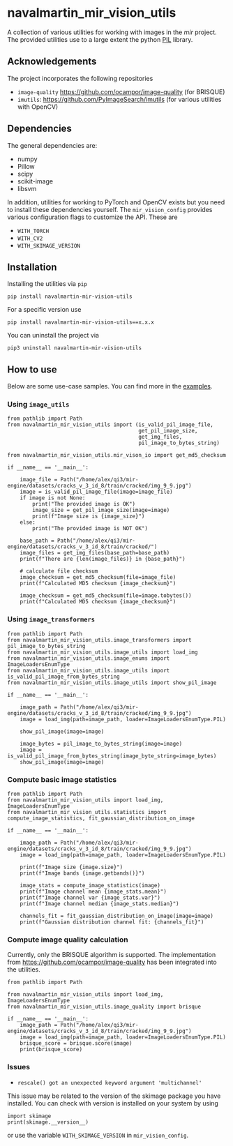 # navalmartin_mir_vision_utils

A collection of various utilities for working with images in the _mir_ project. 
The provided utilities use to a large extent the python <a href="https://pillow.readthedocs.io/en/stable/">PIL</a> library.

## Acknowledgements 

The project incorporates the following repositories

- ```image-quality``` https://github.com/ocampor/image-quality (for BRISQUE)
- ```imutils```: https://github.com/PyImageSearch/imutils (for various utilities with OpenCV)

## Dependencies

The general dependencies are:

- numpy
- Pillow
- scipy
- scikit-image
- libsvm

In addition, utilities for working to PyTorch and OpenCV exists but 
you need to install these dependencies yourself. The ```mir_vision_config``` 
provides various configuration flags to customize the API. These are

- ```WITH_TORCH``` 
- ```WITH_CV2``` 
- ```WITH_SKIMAGE_VERSION```

## Installation

Installing the utilities via ```pip```

```
pip install navalmartin-mir-vision-utils
```

For a specific version use

```
pip install navalmartin-mir-vision-utils==x.x.x
```

You can uninstall the project via

```
pip3 uninstall navalmartin-mir-vision-utils
```

## How to use

Below are some use-case samples. You can find more in the <a href="./src/navalmartin_mir_vision_utils/examples">examples</a>.

### Using ```image_utils```

```
from pathlib import Path
from navalmartin_mir_vision_utils import (is_valid_pil_image_file,
                                          get_pil_image_size,
                                          get_img_files,
                                          pil_image_to_bytes_string)

from navalmartin_mir_vision_utils.mir_vison_io import get_md5_checksum

if __name__ == '__main__':

    image_file = Path("/home/alex/qi3/mir-engine/datasets/cracks_v_3_id_8/train/cracked/img_9_9.jpg")
    image = is_valid_pil_image_file(image=image_file)
    if image is not None:
        print("The provided image is OK")
        image_size = get_pil_image_size(image=image)
        print(f"Image size is {image_size}")
    else:
        print("The provided image is NOT OK")

    base_path = Path("/home/alex/qi3/mir-engine/datasets/cracks_v_3_id_8/train/cracked/")
    image_files = get_img_files(base_path=base_path)
    print(f"There are {len(image_files)} in {base_path}")

    # calculate file checksum
    image_checksum = get_md5_checksum(file=image_file)
    print(f"Calculated MD5 checksum {image_checksum}")

    image_checksum = get_md5_checksum(file=image.tobytes())
    print(f"Calculated MD5 checksum {image_checksum}")
```

### Using ```image_transformers```

```
from pathlib import Path
from navalmartin_mir_vision_utils.image_transformers import pil_image_to_bytes_string
from navalmartin_mir_vision_utils.image_utils import load_img
from navalmartin_mir_vision_utils.image_enums import ImageLoadersEnumType
from navalmartin_mir_vision_utils.image_utils import is_valid_pil_image_from_bytes_string
from navalmartin_mir_vision_utils.image_utils import show_pil_image

if __name__ == '__main__':

    image_path = Path("/home/alex/qi3/mir-engine/datasets/cracks_v_3_id_8/train/cracked/img_9_9.jpg")
    image = load_img(path=image_path, loader=ImageLoadersEnumType.PIL)

    show_pil_image(image=image)

    image_bytes = pil_image_to_bytes_string(image=image)
    image = is_valid_pil_image_from_bytes_string(image_byte_string=image_bytes)
    show_pil_image(image=image)
```

### Compute basic image statistics

```
from pathlib import Path
from navalmartin_mir_vision_utils import load_img, ImageLoadersEnumType
from navalmartin_mir_vision_utils.statistics import compute_image_statistics, fit_gaussian_distribution_on_image

if __name__ == '__main__':

    image_path = Path("/home/alex/qi3/mir-engine/datasets/cracks_v_3_id_8/train/cracked/img_9_9.jpg")
    image = load_img(path=image_path, loader=ImageLoadersEnumType.PIL)

    print(f"Image size {image.size}")
    print(f"Image bands {image.getbands()}")

    image_stats = compute_image_statistics(image)
    print(f"Image channel mean {image_stats.mean}")
    print(f"Image channel var {image_stats.var}")
    print(f"Image channel median {image_stats.median}")

    channels_fit = fit_gaussian_distribution_on_image(image=image)
    print(f"Gaussian distribution channel fit: {channels_fit}")
```

### Compute image quality calculation

Currently, only the BRISQUE algorithm is supported. The implementation
from https://github.com/ocampor/image-quality has been integrated into the 
utilities.

```
from pathlib import Path

from navalmartin_mir_vision_utils import load_img, ImageLoadersEnumType
from navalmartin_mir_vision_utils.image_quality import brisque

if __name__ == '__main__':
    image_path = Path("/home/alex/qi3/mir-engine/datasets/cracks_v_3_id_8/train/cracked/img_9_9.jpg")
    image = load_img(path=image_path, loader=ImageLoadersEnumType.PIL)
    brisque_score = brisque.score(image)
    print(brisque_score)
```

### Issues

- ```rescale() got an unexpected keyword argument 'multichannel'```

This issue may be related to the version of the skimage package you have installed. You can check
with version is installed on your system by using

```
import skimage
print(skimage.__version__)

```

or use the variable ```WITH_SKIMAGE_VERSION``` in ```mir_vision_config```. 